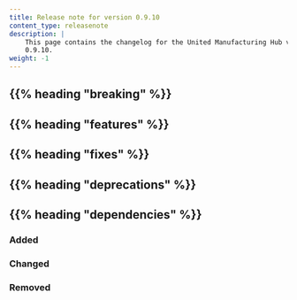 ```yaml
---
title: Release note for version 0.9.10
content_type: releasenote
description: |
    This page contains the changelog for the United Manufacturing Hub version
    0.9.10.
weight: -1
---
```


## {{% heading "breaking" %}}

## {{% heading "features" %}}

## {{% heading "fixes" %}}

## {{% heading "deprecations" %}}

## {{% heading "dependencies" %}}

### Added

### Changed

### Removed
